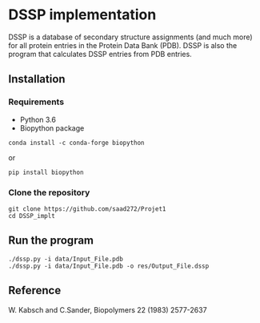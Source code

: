 # DSSP implementation


DSSP is a database of secondary structure assignments (and much more) for all protein entries in the Protein Data Bank (PDB). DSSP is also the program that calculates DSSP entries from PDB entries.

## Installation
### Requirements
- Python 3.6
- Biopython package
```shell
conda install -c conda-forge biopython
```
or
```shell
pip install biopython
```

### Clone the repository
```shell
git clone https://github.com/saad272/Projet1
cd DSSP_implt
```
## Run the program
```shell
./dssp.py -i data/Input_File.pdb
./dssp.py -i data/Input_File.pdb -o res/Output_File.dssp
```
## Reference
W. Kabsch and C.Sander, Biopolymers 22 (1983) 2577-2637 

